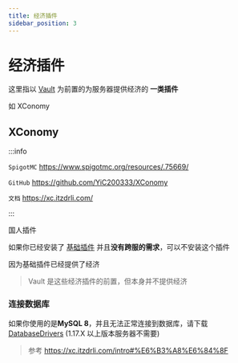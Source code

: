 ```yaml
---
title: 经济插件
sidebar_position: 3
---
```


# 经济插件

这里指以 [Vault](Vault/vault.md) 为前置的为服务器提供经济的 **一类插件**

如 XConomy

## XConomy

:::info

`SpigotMC` https://www.spigotmc.org/resources/.75669/

`GitHub` https://github.com/YiC200333/XConomy

`文档` https://xc.itzdrli.com/

:::

国人插件

如果你已经安装了 [基础插件](./../ManageTool/BasicPlugins/BasicPlugins.md) 并且**没有跨服的需求**，可以不安装这个插件

因为基础插件已经提供了经济

> Vault 是这些经济插件的前置，但本身并不提供经济

### 连接数据库

如果你使用的是**MySQL 8**，并且无法正常连接到数据库，请下载 [DatabaseDrivers](https://github.com/YiC200333/DatabaseDrivers/releases) (1.17.X 以上版本服务器不需要)

> 参考 https://xc.itzdrli.com/intro#%E6%B3%A8%E6%84%8F
